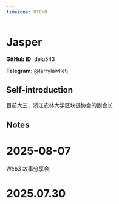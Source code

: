 ```yaml
---
timezone: UTC+8
---
```


# Jasper

**GitHub ID:** delu543

**Telegram:** @larrylawlietj

## Self-introduction

目前大三，浙江农林大学区块链协会的副会长

## Notes

<!-- Content_START -->
# 2025-08-07

Web3 故事分享会


# 2025.07.30


<!-- Content_END -->
